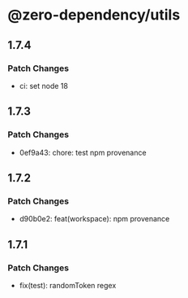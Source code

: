 # @zero-dependency/utils

## 1.7.4

### Patch Changes

- ci: set node 18

## 1.7.3

### Patch Changes

- 0ef9a43: chore: test npm provenance

## 1.7.2

### Patch Changes

- d90b0e2: feat(workspace): npm provenance

## 1.7.1

### Patch Changes

- fix(test): randomToken regex
